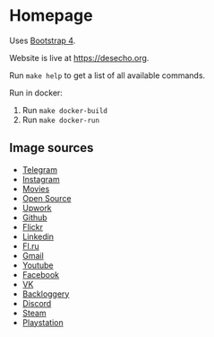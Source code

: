 # Homepage

Uses [Bootstrap 4](https://getbootstrap.com/).

Website is live at https://desecho.org.

Run `make help` to get a list of all available commands.

Run in docker:
1. Run `make docker-build`
2. Run `make docker-run`

## Image sources
* [Telegram](https://telegram.org/)
* [Instagram](https://en.facebookbrand.com/instagram/assets/instagram)
* [Movies](https://fontawesome.com/)
* [Open Source](https://opensource.org/logo-usage-guidelines)
* [Upwork](https://www.upwork.com/press#media-resources)
* [Github](https://github.com/logos)
* [Flickr](https://help.flickr.com/en_us/brand-guidelines-r1KCpZZvS)
* [Linkedin](https://brand.linkedin.com/downloads)
* [Fl.ru](https://www.fl.ru/)
* [Gmail](https://about.google/brand-resource-center/logos-list/)
* [Youtube](https://about.google/brand-resource-center/logos-list/)
* [Facebook](https://en.facebookbrand.com/facebookapp/assets/f-logo?audience=landing)
* [VK](https://vk.com/brand)
* [Backloggery](https://backloggery.com/games)
* [Discord](https://discord.com/branding)
* [Steam](https://partner.steamgames.com/doc/marketing/branding)
* [Playstation](https://www.playstation.com/)
